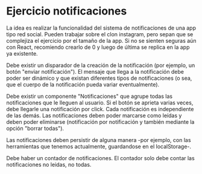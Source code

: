 # Ejercicio notificaciones

La idea es realizar la funcionalidad del sistema de notificaciones de una app tipo red social. Pueden trabajar sobre el clon instagram, pero sepan que se complejiza el ejercicio por el tamaño de la app. Si no se sienten seguras aún con React, recomiendo crearlo de 0 y luego de última se replica en la app ya existente.

Debe existir un disparador de la creación de la notificación (por ejemplo, un botón "enviar notificación"). El mensaje que llega a la notificación debe poder ser dinámico y que existan diferentes tipos de notificaciones (o sea, que el cuerpo de la notificación pueda variar eventualmente).

Debe existir un componente "Notificaciones" que agrupe todas las notificaciones que le lleguen al usuario. Si el botón se aprieta varias veces, debe llegarle una notificación por click. Cada notificación es independiente de las demás. Las notificaciones deben poder marcarse como leídas y deben poder eliminarse (notificación por notificación y también mediante la opción "borrar todas").

Las notificaciones deben persistir de alguna manera -por ejemplo, con las herramientas que tenemos actualmente, guardandose en el localStorage-.

Debe haber un contador de notificaciones. El contador solo debe contar las notificaciones no leidas, no todas.
